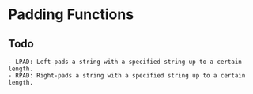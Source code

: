 # Padding Functions
## Todo
    - LPAD: Left-pads a string with a specified string up to a certain length.
    - RPAD: Right-pads a string with a specified string up to a certain length.

